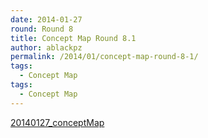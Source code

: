 ```yaml
---
date: 2014-01-27
round: Round 8
title: Concept Map Round 8.1
author: ablackpz
permalink: /2014/01/concept-map-round-8-1/
tags:
  - Concept Map
tags:
  - Concept Map
---
```

[20140127_conceptMap][1]

 [1]: /training-course/uploads/2014/01/20140127_conceptMap.pdf
